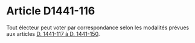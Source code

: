 # Article D1441-116

  
Tout électeur peut voter par correspondance selon les modalités prévues aux articles [D. 1441-117 à D. 1441-150][1].

 [1]: /affichCodeArticle.do?cidTexte=LEGITEXT000006072050&idArticle=LEGIARTI000018484590&dateTexte=&categorieLien=cid